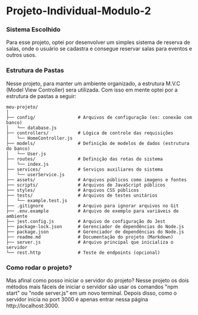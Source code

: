 # Projeto-Individual-Modulo-2

### Sistema Escolhido
Para esse projeto, optei por desenvolver um simples sistema de reserva de salas, onde o usuário se cadastra e consegue reservar salas para eventos e outros usos.

### Estrutura de Pastas
Nesse projeto, para manter um ambiente organizado, a estrutura M.V.C (Model View Controller) sera utilizada. Com isso em mente optei por a estrutura de pastas a seguir:
``` 
meu-projeto/
│
├── config/                # Arquivos de configuração (ex: conexão com banco)
│   └── database.js
├── controllers/           # Lógica de controle das requisições
│   └── HomeController.js
├── models/                # Definição de modelos de dados (estrutura do banco)
│   └── User.js
├── routes/                # Definição das rotas do sistema
│   └── index.js
├── services/              # Serviços auxiliares do sistema
│   └── userService.js
├── assets/                # Arquivos públicos como imagens e fontes
├── scripts/               # Arquivos de JavaScript públicos
├── styles/                # Arquivos CSS públicos
├── tests/                 # Arquivos de testes unitários
│   └── example.test.js
├── .gitignore             # Arquivo para ignorar arquivos no Git
├── .env.example           # Arquivo de exemplo para variáveis de ambiente
├── jest.config.js         # Arquivo de configuração do Jest
├── package-lock.json      # Gerenciador de dependências do Node.js
├── package.json           # Gerenciador de dependências do Node.js
├── readme.md              # Documentação do projeto (Markdown)
├── server.js              # Arquivo principal que inicializa o servidor
└── rest.http              # Teste de endpoints (opcional)
```

### Como rodar o projeto?
Mas afinal como posso iniciar o servidor do projeto? Nesse projeto os dois métodos mais fáceis de iniciar o servidor são usar os comandos "npm start" ou "node server.js" em um novo terminal. Depois disso, como o servidor inicia no port 3000 é apenas entrar nessa página http://localhost:3000.

